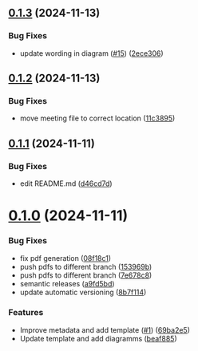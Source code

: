 ## [0.1.3](https://github.com/SoftwareEngineeringOne/wiki/compare/v0.1.2...v0.1.3) (2024-11-13)


### Bug Fixes

* update wording in diagram ([#15](https://github.com/SoftwareEngineeringOne/wiki/issues/15)) ([2ece306](https://github.com/SoftwareEngineeringOne/wiki/commit/2ece30626e9464241a8824b3e58038a220303e07))

## [0.1.2](https://github.com/SoftwareEngineeringOne/wiki/compare/v0.1.1...v0.1.2) (2024-11-13)


### Bug Fixes

* move meeting file to correct location ([11c3895](https://github.com/SoftwareEngineeringOne/wiki/commit/11c3895c74b750c76b3dee4c2120568f6f7fafd1))

## [0.1.1](https://github.com/SoftwareEngineeringOne/wiki/compare/v0.1.0...v0.1.1) (2024-11-11)


### Bug Fixes

* edit README.md ([d46cd7d](https://github.com/SoftwareEngineeringOne/wiki/commit/d46cd7df7c68804dcb997c15bbf4797e9c4b8e11))

# [0.1.0](https://github.com/SoftwareEngineeringOne/wiki/compare/v0.0.0...v0.1.0) (2024-11-11)


### Bug Fixes

* fix pdf generation ([08f18c1](https://github.com/SoftwareEngineeringOne/wiki/commit/08f18c1724ffa4c72679e11e93bd14fcdc29b209))
* push pdfs to different branch ([153969b](https://github.com/SoftwareEngineeringOne/wiki/commit/153969b8d9cc90564b8372f4ecff00ec43d6ce26))
* push pdfs to different branch ([7e678c8](https://github.com/SoftwareEngineeringOne/wiki/commit/7e678c874493a0cb9438e1616cf346f71743b4b8))
* semantic releases ([a9fd5bd](https://github.com/SoftwareEngineeringOne/wiki/commit/a9fd5bd55d497dd3866b6b470102303ff3e124e7))
* update automatic versioning ([8b7f114](https://github.com/SoftwareEngineeringOne/wiki/commit/8b7f1146c8807823e743f4ddbb4b16e3f7e0a8fe))


### Features

* Improve metadata and add template ([#1](https://github.com/SoftwareEngineeringOne/wiki/issues/1)) ([69ba2e5](https://github.com/SoftwareEngineeringOne/wiki/commit/69ba2e50888abaa866535b95f05a530aa97e9660))
* Update template and add diagramms ([beaf885](https://github.com/SoftwareEngineeringOne/wiki/commit/beaf8852be9deb86c07a53c190ef3c271e52d1e0))
